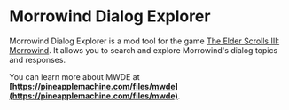 # Morrowind Dialog Explorer

Morrowind Dialog Explorer is a mod tool for the game
[The Elder Scrolls III: Morrowind](https://en.wikipedia.org/wiki/The_Elder_Scrolls_III:_Morrowind).
It allows you to search and explore Morrowind's dialog topics
and responses.

You can learn more about MWDE at
**[https://pineapplemachine.com/files/mwde](https://pineapplemachine.com/files/mwde)**.
